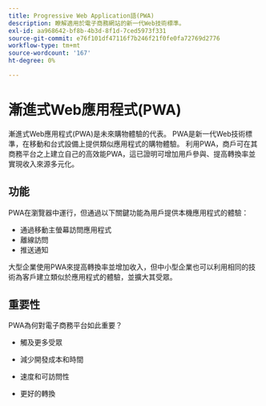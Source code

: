 ```yaml
---
title: Progressive Web Application語(PWA)
description: 瞭解適用於電子商務網站的新一代Web技術標準。
exl-id: aa968642-bf8b-4b3d-8f1d-7ced5973f331
source-git-commit: e76f101df47116f7b246f21f0fe0fa72769d2776
workflow-type: tm+mt
source-wordcount: '167'
ht-degree: 0%

---
```


# 漸進式Web應用程式(PWA)

漸進式Web應用程式(PWA)是未來購物體驗的代表。 PWA是新一代Web技術標準，在移動和台式設備上提供類似應用程式的購物體驗。 利用PWA，商戶可在其商務平台之上建立自己的高效能PWA，這已證明可增加用戶參與、提高轉換率並實現收入來源多元化。

## 功能

PWA在瀏覽器中運行，但通過以下關鍵功能為用戶提供本機應用程式的體驗：

- 通過移動主螢幕訪問應用程式
- 離線訪問
- 推送通知

大型企業使用PWA來提高轉換率並增加收入，但中小型企業也可以利用相同的技術為客戶建立類似於應用程式的體驗，並擴大其受眾。

## 重要性

PWA為何對電子商務平台如此重要？

- 觸及更多受眾

- 減少開發成本和時間

- 速度和可訪問性

- 更好的轉換

